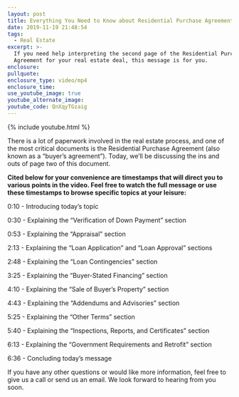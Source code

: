 ```yaml
---
layout: post
title: Everything You Need to Know about Residential Purchase Agreements
date: 2019-11-19 21:48:54
tags:
  - Real Estate
excerpt: >-
  If you need help interpreting the second page of the Residential Purchase
  Agreement for your real estate deal, this message is for you.
enclosure:
pullquote:
enclosure_type: video/mp4
enclosure_time:
use_youtube_image: true
youtube_alternate_image:
youtube_code: QnXqyTGzaig
---
```


{% include youtube.html %}

There is a lot of paperwork involved in the real estate process, and one of the most critical documents is the Residential Purchase Agreement (also known as a “buyer’s agreement”). Today, we’ll be discussing the ins and outs of page two of this document.&nbsp;

**Cited below for your convenience are timestamps that will direct you to various points in the video. Feel free to watch the full message or use these timestamps to browse specific topics at your leisure:&nbsp;**

0:10 - Introducing today’s topic

0:30 - Explaining the “Verification of Down Payment” section

0:53 - Explaining the “Appraisal” section

2:13 - Explaining the “Loan Application” and “Loan Approval” sections

2:48 - Explaining the “Loan Contingencies” section

3:25 - Explaining the “Buyer-Stated Financing” section

4:10 - Explaining the “Sale of Buyer’s Property” section

4:43 - Explaining the “Addendums and Advisories” section

5:25 - Explaining the “Other Terms” section

5:40 - Explaining the “Inspections, Reports, and Certificates” section

6:13 - Explaining the “Government Requirements and Retrofit” section

6:36 - Concluding today’s message

If you have any other questions or would like more information, feel free to give us a call or send us an email. We look forward to hearing from you soon.